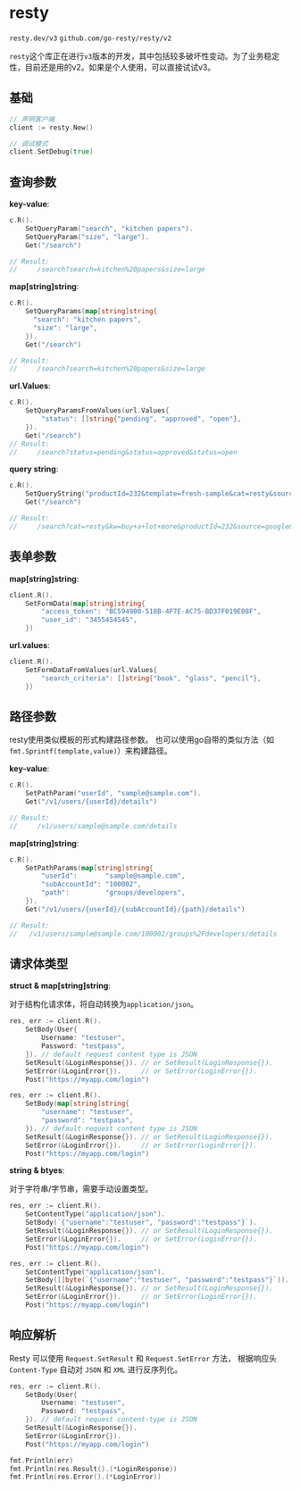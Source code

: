 # resty

`resty.dev/v3`
`github.com/go-resty/resty/v2`

`resty`这个库正在进行`v3`版本的开发，其中包括较多破坏性变动。为了业务稳定性，目前还是用的v2。如果是个人使用，可以直接试试v3。

## 基础

```go
// 声明客户端
client := resty.New()

// 调试模式
client.SetDebug(true)
```

## 查询参数

**key-value**:

```go
c.R().
    SetQueryParam("search", "kitchen papers").
    SetQueryParam("size", "large").
    Get("/search")

// Result:
//     /search?search=kitchen%20papers&size=large
```

**map[string]string**:

```go
c.R().
    SetQueryParams(map[string]string{
      "search": "kitchen papers",
      "size": "large",
    }).
    Get("/search")

// Result:
//     /search?search=kitchen%20papers&size=large
```

**url.Values**:

```go
c.R().
    SetQueryParamsFromValues(url.Values{
        "status": []string{"pending", "approved", "open"},
    }).
    Get("/search")
// Result:
//     /search?status=pending&status=approved&status=open
```

**query string**:

```go
c.R().
    SetQueryString("productId=232&template=fresh-sample&cat=resty&source=google&kw=buy a lot more").
    Get("/search")

// Result:
//     /search?cat=resty&kw=buy+a+lot+more&productId=232&source=google&template=fresh-sample
```

## 表单参数

**map[string]string**:

```go
client.R().
    SetFormData(map[string]string{
        "access_token": "BC594900-518B-4F7E-AC75-BD37F019E08F",
        "user_id": "3455454545",
    })
```

**url.values**:

```go
client.R().
    SetFormDataFromValues(url.Values{
        "search_criteria": []string{"book", "glass", "pencil"},
    })
```

## 路径参数

resty使用类似模板的形式构建路径参数。
也可以使用go自带的类似方法（如`fmt.Sprintf(template,value)`）来构建路径。

**key-value**:

```go
c.R().
    SetPathParam("userId", "sample@sample.com").
    Get("/v1/users/{userId}/details")

// Result:
//     /v1/users/sample@sample.com/details
```

**map[string]string**:

```go
c.R().
    SetPathParams(map[string]string{
        "userId":       "sample@sample.com",
        "subAccountId": "100002",
        "path":         "groups/developers",
    }).
    Get("/v1/users/{userId}/{subAccountId}/{path}/details")

// Result:
//   /v1/users/sample@sample.com/100002/groups%2Fdevelopers/details
```

## 请求体类型

**struct & map[string]string**:

对于结构化请求体，将自动转换为`application/json`。

```go
res, err := client.R().
    SetBody(User{
        Username: "testuser",
        Password: "testpass",
    }). // default request content type is JSON
    SetResult(&LoginResponse{}). // or SetResult(LoginResponse{}).
    SetError(&LoginError{}).     // or SetError(LoginError{}).
    Post("https://myapp.com/login")

res, err := client.R().
    SetBody(map[string]string{
        "username": "testuser",
        "password": "testpass",
    }). // default request content type is JSON
    SetResult(&LoginResponse{}). // or SetResult(LoginResponse{}).
    SetError(&LoginError{}).     // or SetError(LoginError{}).
    Post("https://myapp.com/login")
```

**string & btyes**:

对于字符串/字节串，需要手动设置类型。

```go
res, err := client.R().
    SetContentType("application/json").
    SetBody(`{"username":"testuser", "password":"testpass"}`).
    SetResult(&LoginResponse{}). // or SetResult(LoginResponse{}).
    SetError(&LoginError{}).     // or SetError(LoginError{}).
    Post("https://myapp.com/login")

res, err := client.R().
    SetContentType("application/json").
    SetBody([]byte(`{"username":"testuser", "password":"testpass"}`)).
    SetResult(&LoginResponse{}). // or SetResult(LoginResponse{}).
    SetError(&LoginError{}).     // or SetError(LoginError{}).
    Post("https://myapp.com/login")
```

## 响应解析

Resty 可以使用 `Request.SetResult` 和 `Request.SetError` 方法， 根据响应头 `Content-Type` 自动对 `JSON` 和 `XML` 进行反序列化。

```go
res, err := client.R().
    SetBody(User{
        Username: "testuser",
        Password: "testpass",
    }). // default request content-type is JSON
    SetResult(&LoginResponse{}).
    SetError(&LoginError{}).
    Post("https://myapp.com/login")

fmt.Println(err)
fmt.Println(res.Result().(*LoginResponse))
fmt.Println(res.Error().(*LoginError))  
```
